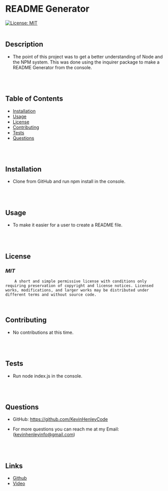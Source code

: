 
# README Generator
[![License: MIT](https://img.shields.io/badge/License-MIT-yellow.svg)](https://opensource.org/licenses/MIT)
<br>
<br>

## **Description**
* The point of this project was to get a better understanding of Node and the NPM system. This was done using the inquirer package to make a README Generator from the console.
<br>
<br>

## **Table of Contents**
- [Installation](#Installation) <br>
- [Usage](#Usage) <br>
- [License](#License) <br>
- [Contributing](#Contributing) <br>
- [Tests](#Tests) <br>
- [Questions](#Questions) <br>
<br>
<br>

## **Installation**
* Clone from GitHub and run npm install in the console.
<br>
<br>

## **Usage**
* To make it easier for a user to create a README file.
<br>
<br>

## **License**
### *MIT* <br>
        A short and simple permissive license with conditions only requiring preservation of copyright and license notices. Licensed works, modifications, and larger works may be distributed under different terms and without source code.
<br>

## **Contributing**
* No contributions at this time.
<br>
<br>

## **Tests**
    
* Run node index.js in the console. 
<br>
<br>

## **Questions**
* GitHub: https://github.com/KevinHenleyCode

* For more questions you can reach me at my Email:(kevinhenleyinfo@gmail.com)
<br>
<br>

## **Links**
* [Github](https://github.com/KevinHenleyCode/homework_week_9)
* [Video](https://youtu.be/0kXE9iUG1rg)